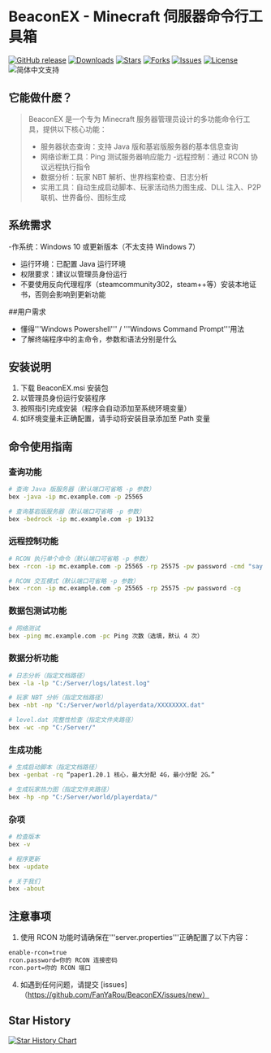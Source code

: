 # BeaconEX - Minecraft 伺服器命令行工具箱

[![GitHub release](https://img.shields.io/github/v/release/GongSunFangYun/BeaconEX?style=flat-square)]()
[![Downloads](https://img.shields.io/github/downloads/GongSunFangYun/BeaconEX/total?style=flat-square)]()
[![Stars](https://img.shields.io/github/stars/GongSunFangYun/BeaconEX?style=flat-square)]()
[![Forks](https://img.shields.io/github/forks/GongSunFangYun/BeaconEX?style=flat-square)]()
[![Issues](https://img.shields.io/github/issues/GongSunFangYun/BeaconEX?style=flat-square)]()
[![License](https://img.shields.io/github/license/GongSunFangYun/BeaconEX?style=flat-square)]()
![简体中文支持](https://img.shields.io/badge/简体中文-支持-ff8c00?style=flat-square&labelColor=ff8c00&color=ffd700)

## 它能做什麽？

>BeaconEX 是一个专为 Minecraft 服务器管理员设计的多功能命令行工具，提供以下核心功能：
>- 服务器状态查询：支持 Java 版和基岩版服务器的基本信息查询
>- 网络诊断工具：Ping 测试服务器响应能力
>-远程控制：通过 RCON 协议远程执行指令
>- 数据分析：玩家 NBT 解析、世界档案检查、日志分析
>- 实用工具：自动生成启动脚本、玩家活动热力图生成、DLL 注入、P2P 联机、世界备份、图标生成

## 系统需求

-作系统：Windows 10 或更新版本（不太支持 Windows 7）
- 运行环境：已配置 Java 运行环境
- 权限要求：建议以管理员身份运行
- 不要使用反向代理程序（steamcommunity302，steam++等）安装本地证书，否则会影响到更新功能

##用户需求
- 懂得'''Windows Powershell''' / '''Windows Command Prompt'''用法
- 了解终端程序中的主命令，参数和语法分别是什么

## 安装说明

1. 下载 BeaconEX.msi 安装包
2. 以管理员身份运行安装程序
3. 按照指引完成安装（程序会自动添加至系统环境变量）
4. 如环境变量未正确配置，请手动将安装目录添加至 Path 变量

## 命令使用指南
### 查询功能
```bash
# 查询 Java 版服务器（默认端口可省略 -p 参数）
bex -java -ip mc.example.com -p 25565
```
```bash
# 查询基岩版服务器（默认端口可省略 -p 参数）
bex -bedrock -ip mc.example.com -p 19132
```
### 远程控制功能
```bash
# RCON 执行单个命令（默认端口可省略 -p 参数）
bex -rcon -ip mc.example.com -p 25565 -rp 25575 -pw password -cmd "say Hello"
```
```bash
# RCON 交互模式（默认端口可省略 -p 参数）
bex -rcon -ip mc.example.com -p 25565 -rp 25575 -pw password -cg
```
### 数据包测试功能
```bash
# 网络测试
bex -ping mc.example.com -pc Ping 次数（选填，默认 4 次）
```
### 数据分析功能
```bash
# 日志分析（指定文档路径）
bex -la -lp "C:/Server/logs/latest.log"
```
```bash
# 玩家 NBT 分析（指定文档路径）
bex -nbt -np "C:/Server/world/playerdata/XXXXXXXX.dat"
```
```bash
# level.dat 完整性检查（指定文件夹路径）
bex -wc -np "C:/Server/"
```
### 生成功能
```bash
# 生成启动脚本（指定文档路径）
bex -genbat -rq “paper1.20.1 核心，最大分配 4G，最小分配 2G。”
```
```bash
# 生成玩家热力图（指定文件夹路径）
bex -hp -np "C:/Server/world/playerdata/"
```
### 杂项
```bash
# 检查版本
bex -v
```
```bash
# 程序更新
bex -update
```
```bash
# 关于我们
bex -about
```
## 注意事项

1. 使用 RCON 功能时请确保在'''server.properties'''正确配置了以下内容：
```bash
enable-rcon=true
rcon.password=你的 RCON 连接密码
rcon.port=你的 RCON 端口
```
4. 如遇到任何问题，请提交 [issues]（https://github.com/FanYaRou/BeaconEX/issues/new）

## Star History

<a href="https://www.star-history.com/#GongSunFangYun/BeaconEX&Date">
 <picture>
   <source media="(prefers-color-scheme: dark)" srcset="https://api.star-history.com/svg?repos=GongSunFangYun/BeaconEX&type=Date&theme=dark" />
   <source media="(prefers-color-scheme: light)" srcset="https://api.star-history.com/svg?repos=GongSunFangYun/BeaconEX&type=Date" />
   <img alt="Star History Chart" src="https://api.star-history.com/svg?repos=GongSunFangYun/BeaconEX&type=Date" />
 </picture>
</a>
